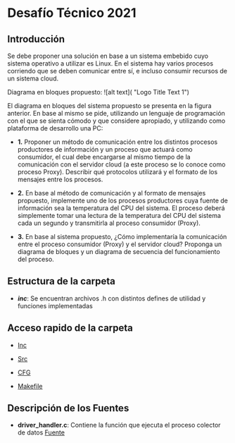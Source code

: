 # Desafío Técnico 2021

## Introducción

Se debe proponer una solución en base a un sistema embebido cuyo sistema operativo a utilizar es Linux. En el sistema hay varios procesos corriendo que se deben comunicar entre sí, e incluso consumir recursos de un sistema cloud.

Diagrama en bloques propuesto:
![alt text]( "Logo Title Text 1")

El diagrama en bloques del sistema propuesto se presenta en la figura anterior. En base al mismo se pide, utilizando un lenguaje de programación con el que se sienta cómodo y que considere apropiado, y utilizando como plataforma de desarrollo una PC:

* **1.** Proponer un método de comunicación entre los distintos procesos productores de información y un proceso que actuará como consumidor, el cual debe encargarse al mismo tiempo de la comunicación con el servidor cloud (a este proceso se lo conoce como proceso Proxy). Describir qué protocolos utilizará y el formato de los mensajes entre los procesos.

* **2.** En base al método de comunicación y al formato de mensajes propuesto, implemente uno de los procesos productores cuya fuente de información sea la temperatura del CPU del sistema. El proceso deberá simplemente tomar una lectura de la temperatura del CPU del sistema cada un segundo y transmitirla al proceso consumidor (Proxy). 

* **3.** En base al sistema propuesto, ¿Cómo implementaría la comunicación entre el proceso consumidor (Proxy) y el servidor cloud? Proponga un diagrama de bloques y un diagrama de secuencia del funcionamiento del proceso. 



## Estructura de la carpeta

* ***inc***: Se encuentran archivos .h con distintos defines de utilidad y funciones implementadas

## Acceso rapido de la carpeta

* [Inc](/GuiaTP_02/servidor/inc/)
  
* [Src](/GuiaTP_02/servidor/src/)

* [CFG](/GuiaTP_02/servidor/cfg.txt)

* [Makefile](/GuiaTP_02/servidor/Makefile)


## Descripción de los Fuentes

* **driver_handler.c**: Contiene la función que ejecuta el proceso colector de datos [Fuente](src/driver_handler.c)
